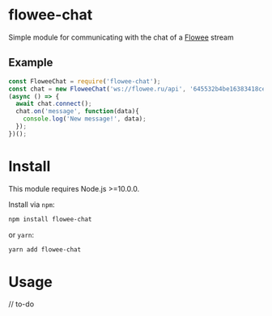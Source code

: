 # flowee-chat
Simple module for communicating with the chat of a [Flowee](https://github.com/flowee-ru/api) stream
## Example
```js
const FloweeChat = require('flowee-chat');
const chat = new FloweeChat('ws://flowee.ru/api', '645532b4be16383418ce36cb');
(async () => {
  await chat.connect();
  chat.on('message', function(data){
    console.log('New message!', data);
  });
})();
```

# Install
This module requires Node.js >=10.0.0.

Install via `npm`:
```bash
npm install flowee-chat
```
or `yarn`:
```bash
yarn add flowee-chat
```

# Usage
// to-do

